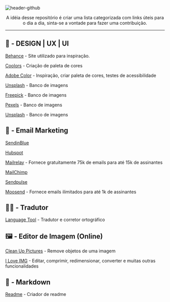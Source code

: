 ![header-github](https://user-images.githubusercontent.com/60391792/143162596-eb7ed145-a2eb-4eef-91d9-27f10a118c9c.png)
<p align="center">A idéia desse repositório é criar uma lista categorizada com links úteis para o dia a dia, sinta-se a vontade para fazer uma contribuição.</p>


-----------


## 🎨 - DESIGN | UX | UI

[Behance](https://www.behance.net) - Site utilizado para inspiração.
 
[Coolors](https://coolors.co) - Criação de paleta de cores

[Adobe Color](https://color.adobe.com/) - Inspiração, criar paleta de cores, testes de acessibilidade

[Unsplash](https://unsplash.com/) - Banco de imagens

[Freepick](https://br.freepik.com/home) - Banco de imagens

[Pexels](https://www.pexels.com/pt-br/) - Banco de imagens

[Unsplash](https://unsplash.com/) - Banco de imagens


## 📧 - Email Marketing

[SendinBlue](https://pt.sendinblue.com/)

[Hubspot](https://br.hubspot.com/pricing/crm?hubs_content=br.hubspot.com%2F&hubs_content-cta=hsg-nav__link-active)

[Mailrelay](https://mailrelay.com) - Fornece gratuitamente 75k de emails para até 15k de assinantes

[MailChimp](https://mailchimp.com/pt-br/)

[Sendpulse](https://sendpulse.com/br)

[Moosend](https://moosend.com/pricing/) - Fornece emails ilimitados para até 1k de assinantes

## 👨‍🏫 - Tradutor
[Language Tool](https://languagetool.org/pt-BR) - Tradutor e corretor ortográfico

## 🖼 - Editor de Imagem (Online)
[Clean Up Pictures](https://cleanup.pictures/) - Remove objetos de uma imagem

[I Love IMG](https://www.iloveimg.com/pt) - Editar, comprimir, redimensionar, converter e muitas outras funcionalidades

## 📧 - Markdown
[Readme](https://readme.so/pt) - Criador de readme
